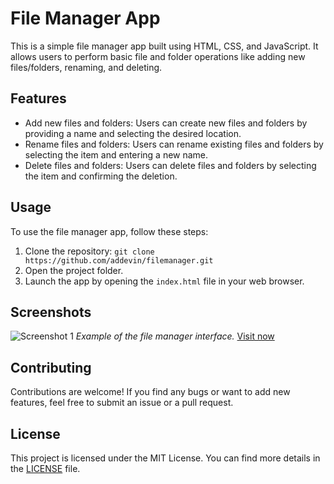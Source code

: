 # File Manager App

This is a simple file manager app built using HTML, CSS, and JavaScript. It allows users to perform basic file and folder operations like adding new files/folders, renaming, and deleting.

## Features

- Add new files and folders: Users can create new files and folders by providing a name and selecting the desired location.
- Rename files and folders: Users can rename existing files and folders by selecting the item and entering a new name.
- Delete files and folders: Users can delete files and folders by selecting the item and confirming the deletion.

## Usage

To use the file manager app, follow these steps:

1. Clone the repository: `git clone https://github.com/addevin/filemanager.git`
2. Open the project folder.
3. Launch the app by opening the `index.html` file in your web browser.

## Screenshots


![Screenshot 1](screenshots/ss1.png)
_Example of the file manager interface._
[Visit now](https://addevin.github.io/filemanager/)
## Contributing

Contributions are welcome! If you find any bugs or want to add new features, feel free to submit an issue or a pull request.

## License

This project is licensed under the MIT License. You can find more details in the [LICENSE](LICENSE) file.
